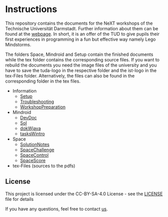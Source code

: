 # Instructions
This repository contains the documents for the NeXT workshops of the Technische Universität Darmstadt.
Further information about them can be found at  the [webpage](www.etit.tu-darmstadt.de/next).
In short, it is an offer of the TUD to give pupils their first experiences in programming in a fun but effective way namely Lego Mindstorms.

The folders Space, Mindroid and Setup contain the finished documents while the tex folder contains the corresponding source files. If you want to rebuild the documents you need the image files of the university and you have to save the tuda-logo in the respective folder and the ist-logo in the tex-Files folder.
Alternatively, the files can also be found in the corresponding folder in the tex files.

* Information
	* [Setup](Information/Setup.pdf)
	* [Troubleshooting](Information/Troubleshooting.pdf)
	* [WorkshopPreparation](Information/WorkshopPreparation.pdf)
* Mindroid
	* [DevDoc](Mindroid/DevDoc.pdf)
	* [Sol](Mindroid/Sol.pdf)
	* [dokWjava](Mindroid/dokWjava.pdf)
	* [tasksWintro](Mindroid/tasksWintro.pdf)
* Space
	* [SolutionNotes](Space/SolutionNotes.pdf)
	* [SpaceChallenge](Space/SpaceChallenge.pdf)
	* [SpaceControl](Space/SpaceControl.pdf)
	* [SpaceScore](Space/SpaceControl.pdf)
* tex-Files (sources to the pdfs)



## License

This project is licensed under the CC-BY-SA-4.0 License - see the [LICENSE](LICENSE) file for details
 

If you have any questions, feel free to contact [us](mailto:next-generation@etit.tu-darmstadt.de).
